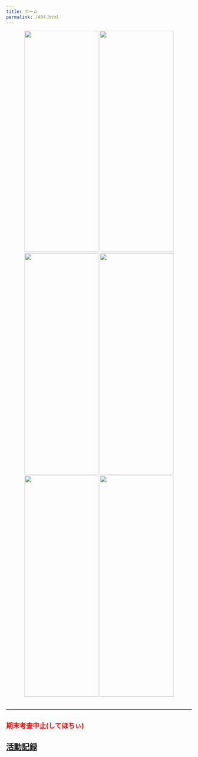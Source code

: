 ```yaml
---
title: ホーム
permalink: /404.html
---
```

<!--
[<img src="https://github.com/goodroot/hugo-classic/raw/master/images/partywizard.gif" style="max-width:15%;min-width:40px;float:right;" alt="Github repo" />](https://github.com/goodroot/hugo-classic)
-->
<div style="text-align: center;">
<!--
<font size="8">物理部って</font><br><br>
<font size="8">知ってるぅ？</font><br><br>
-->
<img id="mitarashi" class="korokoro" src="img/n1.png" width="200" height="600">
<img id="mitarashi" class="korokoro" src="img/n1.png" width="200" height="600">
<img id="mitarashi" class="korokoro" src="img/n1.png" width="200" height="600">
<img id="mitarashi" class="korokoro" src="img/n1.png" width="200" height="600">
<img id="mitarashi" class="korokoro" src="img/n1.png" width="200" height="600">
<img id="mitarashi" class="korokoro" src="img/n1.png" width="200" height="600">
</div>
<br>
<hr/>


<h2><font size="4" color="red">期末考査中止(してほちぃ)</font></h2>
<h2><p><a href="/post/">活動記録</a></p></h2>
